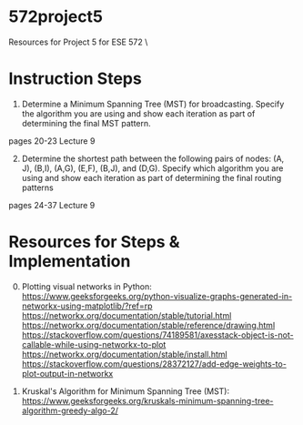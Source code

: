# 572project5
Resources for Project 5 for ESE 572 \

# Instruction Steps

1. Determine a Minimum Spanning Tree (MST) for broadcasting. Specify the algorithm
you are using and show each iteration as part of determining the final MST pattern. 

pages 20-23 Lecture 9

2. Determine the shortest path between the following pairs of nodes: (A, J), (B,I), (A,G),
(E,F), (B,J), and (D,G). Specify which algorithm you are using and show each
iteration as part of determining the final routing patterns 

pages 24-37 Lecture 9

# Resources for Steps & Implementation

0. Plotting visual networks in Python: \
https://www.geeksforgeeks.org/python-visualize-graphs-generated-in-networkx-using-matplotlib/?ref=rp \
https://networkx.org/documentation/stable/tutorial.html \
https://networkx.org/documentation/stable/reference/drawing.html \
https://stackoverflow.com/questions/74189581/axesstack-object-is-not-callable-while-using-networkx-to-plot \
https://networkx.org/documentation/stable/install.html \
https://stackoverflow.com/questions/28372127/add-edge-weights-to-plot-output-in-networkx

1. Kruskal's Algorithm for Minimum Spanning Tree (MST): \
https://www.geeksforgeeks.org/kruskals-minimum-spanning-tree-algorithm-greedy-algo-2/
